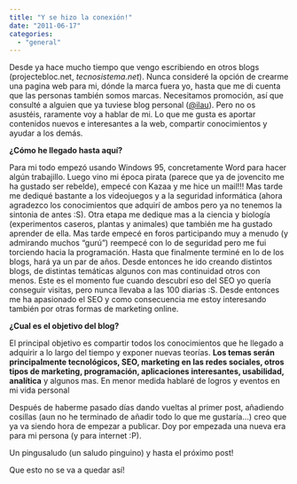 ```yaml
---
title: "Y se hizo la conexión!"
date: "2011-06-17"
categories: 
  - "general"
---
```


Desde ya hace mucho tiempo que vengo escribiendo en otros blogs (projectebloc.net, _tecnosistema.net_). Nunca consideré la opción de crearme una pagina web para mi, dónde la marca fuera yo, hasta que me di cuenta que las personas también somos marcas. Necesitamos promoción, así que consulté a alguien que ya tuviese blog personal ([@ilau](http://twitter.com/#!/ilau)). Pero no os asustéis, raramente voy a hablar de mi. Lo que me gusta es aportar contenidos nuevos e interesantes a la web, compartir conocimientos y ayudar a los demás.

**¿Cómo he llegado hasta aquí?**

Para mi todo empezó usando Windows 95, concretamente Word para hacer algún trabajillo. Luego vino mi época pirata (parece que ya de jovencito me ha gustado ser rebelde), empecé con Kazaa y me hice un mail!!! Mas tarde me dediqué bastante a los videojuegos y a la seguridad informática (ahora agradezco los conocimientos que adquirí de ambos pero ya no tenemos la sintonia de antes :S). Otra etapa me dedique mas a la ciencia y biología (experimentos caseros, plantas y animales) que también me ha gustado aprender de ella. Mas tarde empecé en foros participando muy a menudo (y admirando muchos “gurú”) reempecé con lo de seguridad pero me fui torciendo hacia la programación. Hasta que finalmente terminé en lo de los blogs, hará ya un par de años. Desde entonces he ido creando distintos blogs, de distintas temáticas algunos con mas continuidad otros con menos. Este es el momento fue cuando descubrí eso del SEO yo quería conseguir visitas, pero nunca llevaba a las 100 diarias :S. Desde entonces me ha apasionado el SEO y como consecuencia me estoy interesando también por otras formas de marketing online.

**¿Cual es el objetivo del blog?**

El principal objetivo es compartir todos los conocimientos que he llegado a adquirir a lo largo del tiempo y exponer nuevas teorías. **Los temas serán principalmente tecnológicos, SEO, marketing en las redes sociales, otros tipos de marketing, programación, aplicaciones interesantes, usabilidad, analítica** y algunos mas. En menor medida hablaré de logros y eventos en mi vida personal

Después de haberme pasado días dando vueltas al primer post, añadiendo cosillas (aun no he terminado de añadir todo lo que me gustaría...) creo que ya va siendo hora de empezar a publicar. Doy por empezada una nueva era para mi persona (y para internet :P).

Un pingusaludo (un saludo pinguino) y hasta el próximo post!

Que esto no se va a quedar así!
